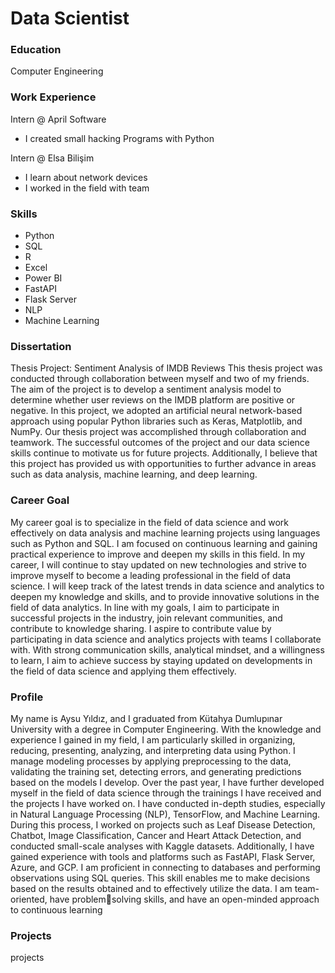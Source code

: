 # Data Scientist

### Education
Computer Engineering

### Work Experience
Intern @ April Software
- I created small hacking Programs with Python

Intern @ Elsa Bilişim
- I learn about network devices
- I worked in the field with team

### Skills
- Python
- SQL
- R
- Excel
- Power BI
- FastAPI
- Flask Server
- NLP
- Machine Learning

### Dissertation
Thesis Project: Sentiment Analysis of IMDB Reviews
This thesis project was conducted through collaboration between 
myself and two of my friends. The aim of the project is to develop a 
sentiment analysis model to determine whether user reviews on the 
IMDB platform are positive or negative. In this project, we adopted an 
artificial neural network-based approach using popular Python 
libraries such as Keras, Matplotlib, and NumPy. Our thesis project was 
accomplished through collaboration and teamwork. The successful 
outcomes of the project and our data science skills continue to 
motivate us for future projects. Additionally, I believe that this project 
has provided us with opportunities to further advance in areas such 
as data analysis, machine learning, and deep learning.

### Career Goal
My career goal is to specialize in the field of data science and work 
effectively on data analysis and machine learning projects using 
languages such as Python and SQL. I am focused on continuous 
learning and gaining practical experience to improve and deepen 
my skills in this field.
In my career, I will continue to stay updated on new technologies and 
strive to improve myself to become a leading professional in the field 
of data science. I will keep track of the latest trends in data science 
and analytics to deepen my knowledge and skills, and to provide 
innovative solutions in the field of data analytics. In line with my goals, 
I aim to participate in successful projects in the industry, join relevant 
communities, and contribute to knowledge sharing.
I aspire to contribute value by participating in data science and 
analytics projects with teams I collaborate with. With strong 
communication skills, analytical mindset, and a willingness to learn, I 
aim to achieve success by staying updated on developments in the 
field of data science and applying them effectively.

### Profile
My name is Aysu Yıldız, and I graduated from Kütahya Dumlupınar 
University with a degree in Computer Engineering. With the 
knowledge and experience I gained in my field, I am particularly 
skilled in organizing, reducing, presenting, analyzing, and interpreting 
data using Python. I manage modeling processes by applying 
preprocessing to the data, validating the training set, detecting 
errors, and generating predictions based on the models I develop.
Over the past year, I have further developed myself in the field of 
data science through the trainings I have received and the projects I 
have worked on. I have conducted in-depth studies, especially in 
Natural Language Processing (NLP), TensorFlow, and Machine 
Learning. During this process, I worked on projects such as Leaf 
Disease Detection, Chatbot, Image Classification, Cancer and Heart 
Attack Detection, and conducted small-scale analyses with Kaggle 
datasets.
Additionally, I have gained experience with tools and platforms such 
as FastAPI, Flask Server, Azure, and GCP. I am proficient in connecting 
to databases and performing observations using SQL queries. This 
skill enables me to make decisions based on the results obtained and 
to effectively utilize the data. I am team-oriented, have problemsolving skills, and have an open-minded approach to continuous 
learning

### Projects

projects


